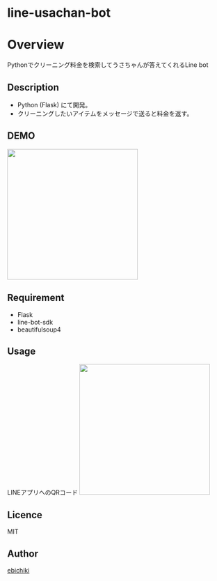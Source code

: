 line-usachan-bot
====

# Overview
Pythonでクリーニング料金を検索してうさちゃんが答えてくれるLine bot

## Description
- Python (Flask) にて開発。
- クリーニングしたいアイテムをメッセージで送ると料金を返す。

## DEMO
<img src="https://user-images.githubusercontent.com/40317899/48976796-06efa580-f0d1-11e8-9b86-502de7f7e63d.jpg" width="300">

## Requirement
- Flask
- line-bot-sdk
- beautifulsoup4

## Usage
LINEアプリへのQRコード
<img src="https://qr-official.line.me/M/eqsGGprk_6.png" width="300">

## Licence
MIT

## Author
[ebichiki](https://github.com/ebichiki)
